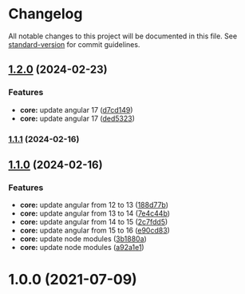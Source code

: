 # Changelog

All notable changes to this project will be documented in this file. See [standard-version](https://github.com/conventional-changelog/standard-version) for commit guidelines.

## [1.2.0](https://github.com/laijuthomas/angular-spinner/compare/v1.1.1...v1.2.0) (2024-02-23)


### Features

* **core:** update angular 17 ([d7cd149](https://github.com/laijuthomas/angular-spinner/commit/d7cd14956e26ea5cedd3eeeaf4ccae640e755ffd))
* **core:** update angular 17 ([ded5323](https://github.com/laijuthomas/angular-spinner/commit/ded5323f076530fd6007a584f91f294b86127dcf))

### [1.1.1](https://github.com/laijuthomas/angular-spinner/compare/v1.1.0...v1.1.1) (2024-02-16)

## [1.1.0](https://github.com/laijuthomas/angular-spinner/compare/v1.0.0...v1.1.0) (2024-02-16)


### Features

* **core:** update angular from 12 to 13 ([188d77b](https://github.com/laijuthomas/angular-spinner/commit/188d77ba2d41d8dd3980377f25103c74d000e12b))
* **core:** update angular from 13 to 14 ([7e4c44b](https://github.com/laijuthomas/angular-spinner/commit/7e4c44b9753180c270960ac37f66b39258149273))
* **core:** update angular from 14 to 15 ([2c7fdd5](https://github.com/laijuthomas/angular-spinner/commit/2c7fdd54e83794f5b6782cbe9a15a7b1bd2ae576))
* **core:** update angular from 15 to 16 ([e90cd83](https://github.com/laijuthomas/angular-spinner/commit/e90cd83900a3fd045c641f6d59cd6b4cd844645a))
* **core:** update node modules ([3b1880a](https://github.com/laijuthomas/angular-spinner/commit/3b1880a595dcac2a159ed69325b835ae440e3a37))
* **core:** update node modules ([a92a1e1](https://github.com/laijuthomas/angular-spinner/commit/a92a1e1c320b9ed9f8b84adca9f0326e605cb8f5))

# 1.0.0 (2021-07-09)
